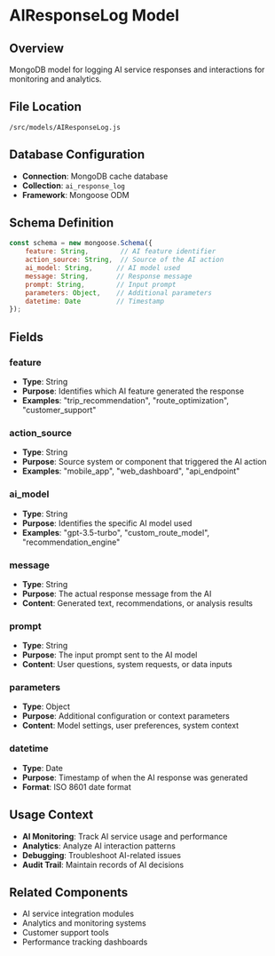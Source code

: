 # AIResponseLog Model

## Overview
MongoDB model for logging AI service responses and interactions for monitoring and analytics.

## File Location
`/src/models/AIResponseLog.js`

## Database Configuration
- **Connection**: MongoDB cache database
- **Collection**: `ai_response_log`
- **Framework**: Mongoose ODM

## Schema Definition

```javascript
const schema = new mongoose.Schema({
    feature: String,        // AI feature identifier
    action_source: String,  // Source of the AI action
    ai_model: String,      // AI model used
    message: String,       // Response message
    prompt: String,        // Input prompt
    parameters: Object,    // Additional parameters
    datetime: Date         // Timestamp
});
```

## Fields

### feature
- **Type**: String
- **Purpose**: Identifies which AI feature generated the response
- **Examples**: "trip_recommendation", "route_optimization", "customer_support"

### action_source
- **Type**: String
- **Purpose**: Source system or component that triggered the AI action
- **Examples**: "mobile_app", "web_dashboard", "api_endpoint"

### ai_model
- **Type**: String
- **Purpose**: Identifies the specific AI model used
- **Examples**: "gpt-3.5-turbo", "custom_route_model", "recommendation_engine"

### message
- **Type**: String
- **Purpose**: The actual response message from the AI
- **Content**: Generated text, recommendations, or analysis results

### prompt
- **Type**: String
- **Purpose**: The input prompt sent to the AI model
- **Content**: User questions, system requests, or data inputs

### parameters
- **Type**: Object
- **Purpose**: Additional configuration or context parameters
- **Content**: Model settings, user preferences, system context

### datetime
- **Type**: Date
- **Purpose**: Timestamp of when the AI response was generated
- **Format**: ISO 8601 date format

## Usage Context
- **AI Monitoring**: Track AI service usage and performance
- **Analytics**: Analyze AI interaction patterns
- **Debugging**: Troubleshoot AI-related issues
- **Audit Trail**: Maintain records of AI decisions

## Related Components
- AI service integration modules
- Analytics and monitoring systems
- Customer support tools
- Performance tracking dashboards